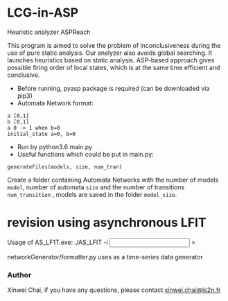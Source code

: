 # LCG-in-ASP

Heuristic analyzer ASPReach

This program is aimed to solve the problem of inconclusiveness during the use of pure static analysis. Our analyzer also avoids global searching. It launches heuristics based on static analysis. ASP-based approach gives possible firing order of local states, which is at the same time efficient and conclusive.

- Before running, pyasp package is required (can be downloaded via pip3)
- Automata Network format:
```
a [0,1]
b [0,1]
a 0 -> 1 when b=0
initial_state a=0, b=0
```
- Run by python3.6 main.py
- Useful functions which could be put in main.py:
```
generateFiles(models, size, num_tran)
```
Create a folder containing Automata Networks with the number of models ```model```, number of automata ```size``` and the number of transitions ```num_transition``` , models are saved in the folder ```model_size```.

# revision using asynchronous LFIT

Usage of AS_LF1T.exe:
	./AS_LFIT -i <input filename> > <output filename>

networkGenerator/formatter.py uses as a time-series data generator



### Author
Xinwei Chai, if you have any questions, please contact xinwei.chai@ls2n.fr



